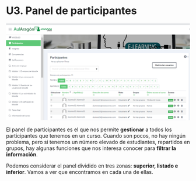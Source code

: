 # U3. Panel de participantes

![](/assets/paneldeparticipantes.png)

El panel de participantes es el que nos permite **gestionar** a todos los participantes que tenemos en un curso. Cuando son pocos, no hay ningún problema, pero si tenemos un número elevado de estudiantes, repartidos en grupos, hay algunas funciones que nos interesa conocer para **filtrar la información**.

Podemos considerar el panel dividido en tres zonas: **superior, listado e inferior**. Vamos a ver que encontramos en cada una de ellas.

